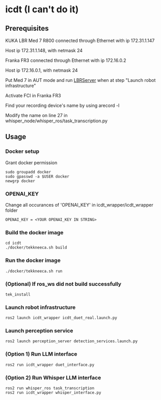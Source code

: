 # icdt (I can't do it)

## Prerequisites
KUKA LBR Med 7 R800 connected through Ethernet with ip 172.31.1.147

Host ip 172.31.1.148, with netmask 24

Franka FR3 connected through Ethernet with ip 172.16.0.2

Host ip 172.16.0.1, with netmask 24

Put Med 7 in AUT mode and run [LBRServer](https://github.com/lbr-stack/fri/tree/fri-2.5/server_app) when at step "Launch robot infrastructure"

Activate FCI in Franka FR3

Find your recording device's name by using arecord -l

Modify the name on line 27 in whisper_node/whisper_ros/task_transcription.py

## Usage

### Docker setup
Grant docker permission
```
sudo groupadd docker
sudo gpasswd -a $USER docker
newgrp docker
```

### OPENAI_KEY
Change all occurances of 'OPENAI_KEY' in icdt_wrapper/icdt_wrapper folder
```
OPENAI_KEY = <YOUR OPENAI_KEY IN STRING>
```

### Build the docker image
```
cd icdt
./docker/tekkneeca.sh build
```

### Run the docker image
```
./docker/tekkneeca.sh run
```

### (Optional) If ros_ws did not build successfully
```
tek_install
```

### Launch robot infrastructure
```
ros2 launch icdt_wrapper icdt_duet_real.launch.py
```

### Launch perception service
```
ros2 launch perception_server detection_services.launch.py
```

### (Option 1) Run LLM interface
```
ros2 run icdt_wrapper duet_interface.py
```

### (Option 2) Run Whisper LLM interface
```
ros2 run whisper_ros task_transcription 
ros2 run icdt_wrapper whisper_interface.py
```